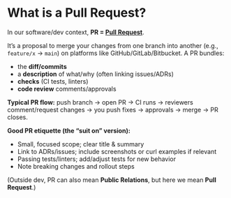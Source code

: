 # What is a Pull Request?

In our software/dev context, **PR = [Pull Request](https://docs.github.com/en/pull-requests/collaborating-with-pull-requests/proposing-changes-to-your-work-with-pull-requests/about-pull-requests)**.

It’s a proposal to merge your changes from one branch into another (e.g., `feature/x` → `main`) on platforms like GitHub/GitLab/Bitbucket. A PR bundles:

* the **diff/commits**
* a **description** of what/why (often linking issues/ADRs)
* **checks** (CI tests, linters)
* **code review** comments/approvals

**Typical PR flow:** push branch → open PR → CI runs → reviewers comment/request changes → you push fixes → approvals → merge → PR closes.

**Good PR etiquette (the “suit on” version):**

* Small, focused scope; clear title & summary
* Link to ADRs/issues; include screenshots or curl examples if relevant
* Passing tests/linters; add/adjust tests for new behavior
* Note breaking changes and rollout steps

(Outside dev, PR can also mean **Public Relations**, but here we mean **Pull Request**.)
